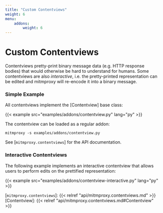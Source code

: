 ```yaml
---
title: "Custom Contentviews"
weight: 6
menu:
    addons:
        weight: 6
---
```


# Custom Contentviews

Contentviews pretty-print binary message data (e.g. HTTP response bodies) that would otherwise be hard to understand for
humans. Some contentviews are also _interactive_, i.e. the pretty-printed representation can be edited and mitmproxy 
will re-encode it into a binary message.

### Simple Example

All contentviews implement the [Contentview] base class:

{{< example src="examples/addons/contentview.py" lang="py" >}}

The contentview can be loaded as a regular addon:

```shell
mitmproxy -s examples/addons/contentview.py
```


See [`mitmproxy.contentviews`] for the API documentation.


### Interactive Contentviews

The following example implements an interactive contentview that allows users to perform edits on the prettified representation:

{{< example src="examples/addons/contentview-interactive.py" lang="py" >}}

[`mitmproxy.contentviews`]: {{< relref "api/mitmproxy.contentviews.md" >}}
[Contentview]: {{< relref "api/mitmproxy.contentviews.md#Contentview" >}}
